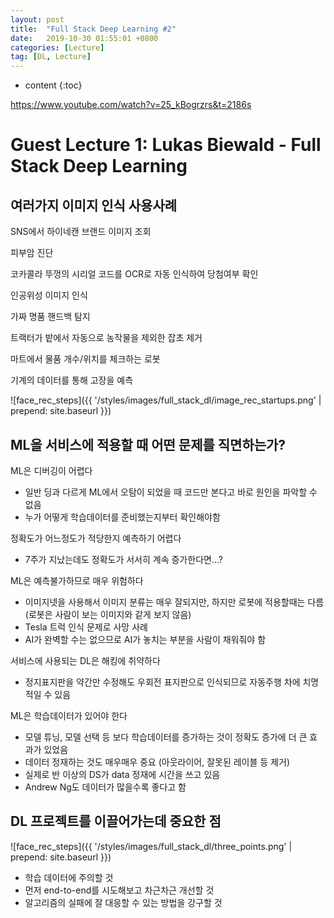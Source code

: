 ```yaml
---
layout: post
title:  "Full Stack Deep Learning #2"
date:   2019-10-30 01:55:01 +0800
categories: [Lecture]
tag: [DL, Lecture]
---
```


* content
{:toc}


https://www.youtube.com/watch?v=25_kBogrzrs&t=2186s

Guest Lecture 1: Lukas Biewald - Full Stack Deep Learning
====================================

여러가지 이미지 인식 사용사례
------------------------

SNS에서 하이네캔 브랜드 이미지 조회

피부암 진단

코카콜라 뚜껑의 시리얼 코드를 OCR로 자동 인식하여 당첨여부 확인

인공위성 이미지 인식

가짜 명품 핸드백 탐지

트랙터가 밭에서 자동으로 농작물을 제외한 잡초 제거

마트에서 물품 개수/위치를 체크하는 로봇

기계의 데이터를 통해 고장을 예측

![face_rec_steps]({{ '/styles/images/full_stack_dl/image_rec_startups.png' | prepend: site.baseurl }})



ML을 서비스에 적용할 때 어떤 문제를 직면하는가?
------------------------

ML은 디버깅이 어렵다
- 일반 딩과 다르게 ML에서 오탐이 되었을 때 코드만 본다고 바로 원인을 파악할 수 없음
- 누가 어떻게 학습데이터를 준비했는지부터 확인해야함

정확도가 어느정도가 적당한지 예측하기 어렵다 
- 7주가 지났는데도 정확도가 서서히 계속 증가한다면...?

ML은 예측불가하므로 매우 위험하다
- 이미지넷을 사용해서 이미지 분류는 매우 잘되지만, 하지만 로봇에 적용할때는 다름 (로봇은 사람이 보는 이미지와 같게 보지 않음)
- Tesla 트럭 인식 문제로 사망 사례
- AI가 완벽할 수는 없으므로 AI가 놓치는 부분을 사람이 채워줘야 함

서비스에 사용되는 DL은 해킹에 취약하다
- 정지표지판을 약간만 수정해도 우회전 표지판으로 인식되므로 자동주행 차에 치명적일 수 있음

ML은 학습데이터가 있어야 한다
- 모델 튜닝, 모델 선택 등 보다 학습데이터를 증가하는 것이 정확도 증가에 더 큰 효과가 있었음
- 데이터 정재하는 것도 매우매우 중요 (아웃라이어, 잘못된 레이블 등 제거)
- 실제로 반 이상의 DS가 data 정재에 시간을 쓰고 있음
- Andrew Ng도 데이터가 많을수록 좋다고 함



DL 프로젝트를 이끌어가는데 중요한 점
------------------------
![face_rec_steps]({{ '/styles/images/full_stack_dl/three_points.png' | prepend: site.baseurl }})
- 학습 데이터에 주의할 것
- 먼저 end-to-end를 시도해보고 차근차근 개선할 것
- 알고리즘의 실패에 잘 대응할 수 있는 방법을 강구할 것



[jekyll]:      http://jekyllrb.com
[jekyll-gh]:   https://github.com/jekyll/jekyll
[jekyll-help]: https://github.com/jekyll/jekyll-help
